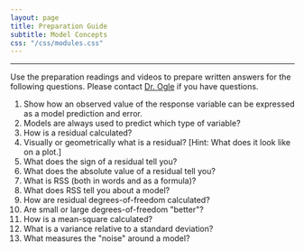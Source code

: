```yaml
---
layout: page
title: Preparation Guide
subtitle: Model Concepts
css: "/css/modules.css"
---
```


----

<div class="alert alert-warning">
Use the preparation readings and videos to prepare written answers for the following questions. Please contact <a href="mailto:dogle@northland.edu">Dr. Ogle</a> if you have questions.
</div>

1. Show how an observed value of the response variable can be expressed as a model prediction and error.
1. Models are always used to predict which type of variable?
1. How is a residual calculated?
1. Visually or geometrically what is a residual? [Hint: What does it look like on a plot.]
1. What does the sign of a residual tell you?
1. What does the absolute value of a residual tell you?
1. What is RSS (both in words and as a formula)?
1. What does RSS tell you about a model?
1. How are residual degrees-of-freedom calculated?
1. Are small or large degrees-of-freedom "better"?
1. How is a mean-square calculated?
1. What is a variance relative to a standard deviation?
1. What measures the "noise" around a model?
